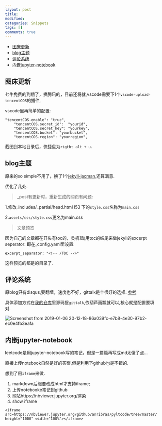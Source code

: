 ```yaml
---
layout: post
title: 
modified:
categories: Snippets
tags: []
comments: true
---
```


<!-- TOC -->

- [图床更新](#图床更新)
- [blog主题](#blog主题)
- [评论系统](#评论系统)
- [内嵌jupyter-notebook](#内嵌jupyter-notebook)

<!-- /TOC -->

## 图床更新

七牛免费的到期了，换腾讯的，目前还将就,vscode需要下1个`vscode-upload-tencentCOS`的插件,

vscode里再简单的配置:

```
"tencentCOS.enable": "true",
    "tencentCOS.secret_id":  "yourid",
    "tencentCOS.secret_key": "yourkey",
    "tencentCOS.bucket": "yourbucket",
    "tencentCOS.region": "yourregion",
```

截图到本地目录后，快捷盘为`rigtht alt + u`.

## blog主题

原来的so simple不用了，换了1个[jekyll-jacman](https://github.com/simpleyyt/jekyll-jacman),还算满意.

优化了几处:

> _post有更新时，重新生成的网页有问题:

1.修改_includes/_partial/head.html l53 下的`style.css`名称为`main.css`

2.`assets/css/style.css`更名为main.css

> 文章预览

因为自己的文章都在开头有toc的，灵机1动用toc的结尾来做jekyll的excerpt seperator:
即在_config.yaml里设置:
```
excerpt_separator: "<!-- /TOC -->"
```
这样预览的都是的目录了.

## 评论系统

原blog只有disqus,要翻墙，速度也不好，gittalk是个很好的选择.
[参考](https://blog.csdn.net/madridcrls7/article/details/80871596)

具体添加方式在[我的仓库](https://github.com/anribras/anribras.github.io)里源码搜`gittalk`,依葫芦画瓢就可以,核心就是配置要填对.

![Screenshot from 2019-01-06 20-12-18-86a039fc-e7b8-4e30-97b2-ec0e4fb3eafa](https://images-1257933000.cos.ap-chengdu.myqcloud.com/Screenshot%20from%202019-01-06%2020-12-18-86a039fc-e7b8-4e30-97b2-ec0e4fb3eafa.png)


##  内嵌jupyter-notebook

leetcode是用jupyter-notebook写的笔记，但是一篇篇再写成md太傻了点...

直接上传notebook自然是好的答案,但是利用下github也是不错的.

想到了用`iframe`来做.

1. markdown后缀要改成html才支持iframe;
2. 上传notebooke笔记到github
3. 网站https://nbviewer.jupyter.org/渲染
4. show iframe

```
<iframe src=https://nbviewer.jupyter.org/github/anribras/pyltcode/tree/master/ height="1000" width="100%"></iframe>
```

